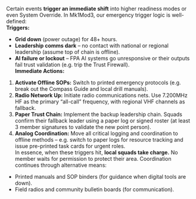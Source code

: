 Certain events **trigger an immediate shift** into higher readiness modes or even System Override. In Mk1Mod3, our emergency trigger logic is well-defined:  
**Triggers:**  
- **Grid down** (power outage) for 48+ hours.  
- **Leadership comms dark** – no contact with national or regional leadership (assume top of chain is offline).  
- **AI failure or lockout** – FPA AI systems go unresponsive or their outputs fail trust validation (e.g. trip the Trust Firewall).  
**Immediate Actions:**  
1. **Activate Offline SOPs:** Switch to printed emergency protocols (e.g. break out the Compass Guide and local drill manuals).  
2. **Radio Network Up:** Initiate radio communications nets. Use 7.200MHz HF as the primary “all-call” frequency, with regional VHF channels as fallback.  
3. **Paper Trust Chain:** Implement the backup leadership chain. Squads confirm their fallback leader using a paper log or signed roster (at least 3 member signatures to validate the new point person).  
4. **Analog Coordination:** Move all critical logging and coordination to offline methods – e.g. switch to paper logs for resource tracking and issue pre-printed task cards for urgent roles.  
In essence, when these triggers hit, **local squads take charge.** No member waits for permission to protect their area. Coordination continues through alternative means:  
- Printed manuals and SOP binders (for guidance when digital tools are down).  
- Field radios and community bulletin boards (for communication).